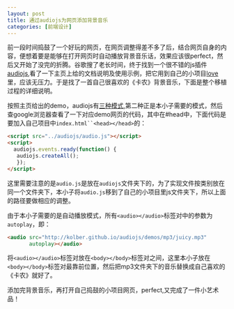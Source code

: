 ```yaml
---
layout: post
title: 通过audiojs为网页添加背景音乐
categories: [前端设计]
---
```


前一段时间捣鼓了一个好玩的网页，在网页调整得差不多了后，结合网页自身的内容，便想着要是能够在打开网页时自动播放背景音乐话，效果应该很perfect，然后又开始了没完的折腾。谷歌搜了老长时间，终于找到一个很不错的js插件[audiojs](http://kolber.github.io/audiojs/),看了一下主页上给的文档说明及使用示例，把它用到自己的小项目[love](https://github.com/willard-yuan/love)里，应该无压力。于是找了一首自己很喜欢的《卡农》背景音乐，下面是整个移植过程的详细说明。

按照主页给出的demo，audiojs有[三种模式](http://kolber.github.io/audiojs/demos/test3.html),第二种正是本小子需要的模式，然后查google浏览器查看了一下对应demo网页的代码，其中在#head中，下面代码是要加入自己项目中`index.html``<head></head>`的：

```html
<script src="../audiojs/audio.js"></script>
<script>
  audiojs.events.ready(function() {
   audiojs.createAll();
   });
</script>
```
这里需要注意的是`audio.js`是放在`audiojs`文件夹下的，为了实现文件按类别放在同一个文件夹下，本小子将`audio.js`移到了自己的小项目里js文件夹下，所以上面的路径要做相应的调整。

由于本小子需要的是自动播放模式，所有`<audio></audio>`标签对中的参数为`autoplay`，即：

```html
<audio src="http://kolber.github.io/audiojs/demos/mp3/juicy.mp3" 
       autoplay></audio>
```
将`<audio></audio>`标签对放在`<body></body>`标签对之间，这里本小子放在`<body></body>`标签对最靠前位置，然后把mp3文件夹下的音乐替换成自己喜欢的《卡农》就好了。

添加完背景音乐，再打开自己捣鼓的小项目网页，perfect,又完成了一件小艺术品！
